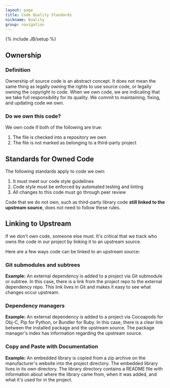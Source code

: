 ```yaml
---
layout: page
title: Code Quality Standards
nickname: Quality
group: navigation
---
```

{% include JB/setup %}

## Ownership

### Definition

Ownership of source code is an abstract concept. It does not mean the same thing as legally owning the rights to use source code, or legally owning the copyright to code. When we own code, we are indicating that we take full responsibility for its quality. We commit to maintaining, fixing, and updating code we own.

### Do we own this code?

We own code if both of the following are true:

1. The file is checked into a repository we own
2. The file is not marked as belonging to a third-party project

## Standards for Owned Code

The following standards apply to code we own:

1. It must meet our code style guidelines
2. Code style must be enforced by automated testing and linting
3. All changes to this code must go through peer review

Code that we do not own, such as third-party library code **still linked to the upstream source**, does not need to follow these rules.

## Linking to Upstream

If we don't own code, someone else must. It's critical that we track who owns the code in our project by linking it to an upstream source.

Here are a few ways code can be linked to an upstream source:

### Git submodules and subtrees

**Example:** An external dependency is added to a project via Git submodule or subtree. In this case, there is a link from the project repo to the external dependency repo. This link lives in Git and makes it easy to see what changes occur upstream.

### Dependency managers

**Example:** An external dependency is added to a project via Cocoapods for Obj-C, Pip for Python, or Bundler for Ruby. In this case, there is a clear link between the installed package and the upstream source. The package manager's index has information regarding the upstream source.

### Copy and Paste with Documentation

**Example:** An embedded library is copied from a zip archive on the manufacturer's website into the project directory. The embedded library lives in its own directory. The library directory contains a README file with information about where the library came from, when it was added, and what it's used for in the project.
